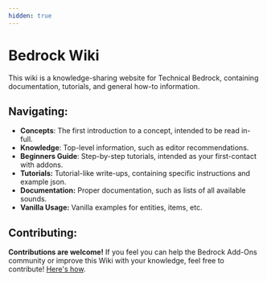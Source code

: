 ```yaml
---
hidden: true
---
```


# Bedrock Wiki

This wiki is a knowledge-sharing website for Technical Bedrock, containing documentation, tutorials, and general how-to information.

## Navigating:

-   **Concepts**: The first introduction to a concept, intended to be read in-full.
-   **Knowledge**: Top-level information, such as editor recommendations.
-   **Beginners Guide**: Step-by-step tutorials, intended as your first-contact with addons.
-   **Tutorials:** Tutorial-like write-ups, containing specific instructions and example json.
-   **Documentation:** Proper documentation, such as lists of all available sounds.
-   **Vanilla Usage:** Vanilla examples for entities, items, etc.

## Contributing:

**Contributions are welcome!**
If you feel you can help the Bedrock Add-Ons community or improve this Wiki with your knowledge, feel free to contribute! [Here's how](/contribute.html).
